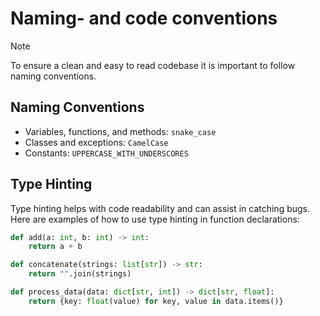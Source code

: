 ﻿# Naming- and code conventions

> [!NOTE]  
> To ensure a clean and easy to read codebase it is important to follow naming conventions.

## Naming Conventions

- Variables, functions, and methods: `snake_case`
- Classes and exceptions: `CamelCase`
- Constants: `UPPERCASE_WITH_UNDERSCORES`

## Type Hinting

Type hinting helps with code readability and can assist in catching bugs. Here are examples of how to use type hinting
in function declarations:

```python
def add(a: int, b: int) -> int:
    return a + b

def concatenate(strings: list[str]) -> str:
    return "".join(strings)

def process_data(data: dict[str, int]) -> dict[str, float]:
    return {key: float(value) for key, value in data.items()}
